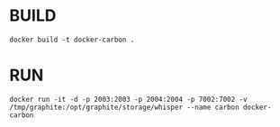 # BUILD

```
docker build -t docker-carbon .
```


# RUN

```
docker run -it -d -p 2003:2003 -p 2004:2004 -p 7002:7002 -v /tmp/graphite:/opt/graphite/storage/whisper --name carbon docker-carbon
```
